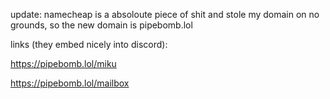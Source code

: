 update: namecheap is a absoloute piece of shit and stole my domain on no grounds, so the new domain is pipebomb.lol

links (they embed nicely into discord):

https://pipebomb.lol/miku

https://pipebomb.lol/mailbox
